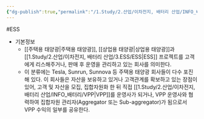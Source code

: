 ```yaml
---
{"dg-publish":true,"permalink":"/1.Study/2.산업/이차전지, 배터리 산업/INFO_배터리/소규모 발전자산을 개발 또는 보유하는 회사/","created":"2024-11-20T21:02:27.687+09:00","updated":"2025-06-03T20:07:21.514+09:00"}
---
```


#ESS


- 기본정보
	- [[주택용 태양광\|주택용 태양광]], [[상업용 태양광\|상업용 태양광]]과 [[1.Study/2.산업/이차전지, 배터리 산업/3.ESS/ESS\|ESS]] 프로젝트를 고객에게 리스해주거나, 판매 후 운영을 관리하고 있는 회사를 의미한다. 
	- 이 분류에는 Tesla, Sunrun, Sunnova 등 주택용 태양광 회사들이 다수 포진해 있다. 이 회사들은 자산을 보유하고 있거나 고객관계를 확보하고 있는 장점이 있어, 고객 및 자산을 모집, 집합자원화 한 뒤 직접 [[1.Study/2.산업/이차전지, 배터리 산업/INFO_배터리/VPP\|VPP]]를 운영사가 되거나, VPP 운영사와 협력하여 집합자원 관리자(Aggregator 또는 Sub-aggregator)가 됨으로서 VPP 수익의 일부를 공유한다.
